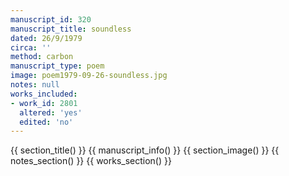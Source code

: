 ```yaml
---
manuscript_id: 320
manuscript_title: soundless
dated: 26/9/1979
circa: ''
method: carbon
manuscript_type: poem
image: poem1979-09-26-soundless.jpg
notes: null
works_included:
- work_id: 2801
  altered: 'yes'
  edited: 'no'
---
```


{{ section_title() }}
{{ manuscript_info() }}
{{ section_image() }}
{{ notes_section() }}
{{ works_section() }}
